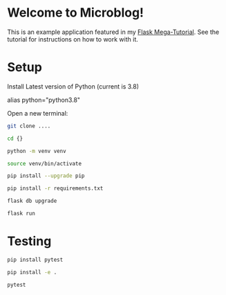 # Welcome to Microblog!

This is an example application featured in my [Flask Mega-Tutorial](https://blog.miguelgrinberg.com/post/the-flask-mega-tutorial-part-i-hello-world). See the tutorial for instructions on how to work with it.

# Setup

Install Latest version of Python (current is 3.8)

alias python="python3.8"

Open a new terminal:

```bash
git clone ....

cd {}

python -m venv venv

source venv/bin/activate

pip install --upgrade pip

pip install -r requirements.txt

flask db upgrade

flask run
```

# Testing

```bash
pip install pytest

pip install -e .

pytest
```